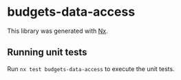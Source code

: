 # budgets-data-access

This library was generated with [Nx](https://nx.dev).

## Running unit tests

Run `nx test budgets-data-access` to execute the unit tests.
